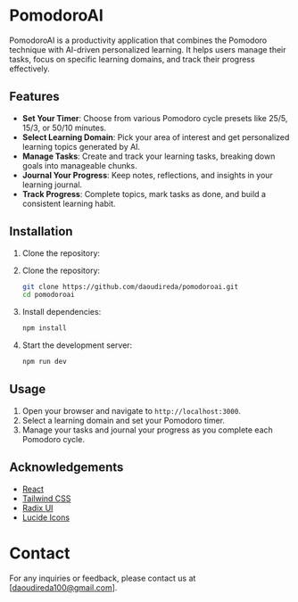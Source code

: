 # PomodoroAI

PomodoroAI is a productivity application that combines the Pomodoro technique with AI-driven personalized learning. It helps users manage their tasks, focus on specific learning domains, and track their progress effectively.

## Features

- **Set Your Timer**: Choose from various Pomodoro cycle presets like 25/5, 15/3, or 50/10 minutes.
- **Select Learning Domain**: Pick your area of interest and get personalized learning topics generated by AI.
- **Manage Tasks**: Create and track your learning tasks, breaking down goals into manageable chunks.
- **Journal Your Progress**: Keep notes, reflections, and insights in your learning journal.
- **Track Progress**: Complete topics, mark tasks as done, and build a consistent learning habit.

## Installation

1. Clone the repository:
1. Clone the repository:
    ```sh
    git clone https://github.com/daoudireda/pomodoroai.git
    cd pomodoroai
    ```

2. Install dependencies:
    ```sh
    npm install
    ```

3. Start the development server:
    ```sh
    npm run dev
    ```

## Usage

1. Open your browser and navigate to `http://localhost:3000`.
2. Select a learning domain and set your Pomodoro timer.
3. Manage your tasks and journal your progress as you complete each Pomodoro cycle.

## Acknowledgements

- [React](https://reactjs.org/)
- [Tailwind CSS](https://tailwindcss.com/)
- [Radix UI](https://www.radix-ui.com/)
- [Lucide Icons](https://lucide.dev/)

# Contact

For any inquiries or feedback, please contact us at [daoudireda100@gmail.com].